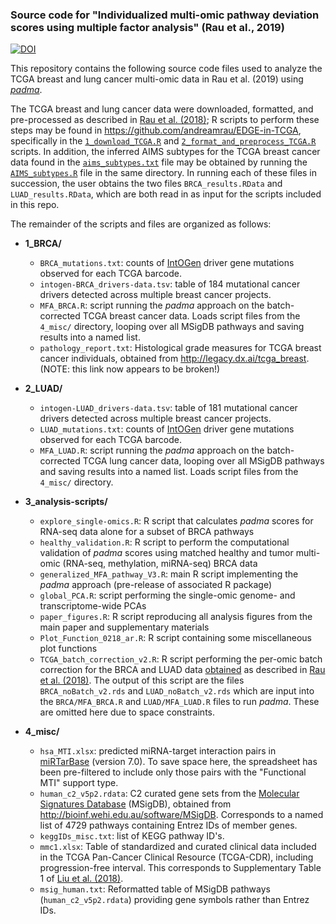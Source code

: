 
### Source code for "Individualized multi-omic pathway deviation scores  using multiple factor analysis" (Rau et al., 2019)

[![DOI](https://zenodo.org/badge/218746231.svg)](https://zenodo.org/badge/latestdoi/218746231)

This repository contains the following source code files used to analyze the TCGA breast and lung cancer multi-omic data in Rau et al. (2019) using [*padma*](https://github.com/andreamrau/padma).

The TCGA breast and lung cancer data were downloaded, formatted, and pre-processed as described in [Rau et al. (2018)](https://academic.oup.com/bioinformatics/article/35/1/62/5047764); R scripts to perform these steps may be found in https://github.com/andreamrau/EDGE-in-TCGA, specifically in the [`1_download_TCGA.R`](https://github.com/andreamrau/EDGE-in-TCGA/blob/master/1_download_TCGA.R) and [`2_format_and_preprocess_TCGA.R`](https://github.com/andreamrau/EDGE-in-TCGA/blob/master/2_format_and_preprocess_TCGA.R) scripts. In addition, the inferred AIMS subtypes for the TCGA breast cancer data found in the [`aims_subtypes.txt`](https://github.com/andreamrau/EDGE-in-TCGA/blob/master/aims_subtypes.txt) file may be obtained by running the [`AIMS_subtypes.R`](https://github.com/andreamrau/EDGE-in-TCGA/blob/master/AIMS_subtypes.R) file in the same directory. In running each of these files in succession, the user obtains the two files `BRCA_results.RData` and `LUAD_results.RData`, which are both read in as input for the scripts included in this repo.

The remainder of the scripts and files are organized as follows:


- **1_BRCA/**
  - `BRCA_mutations.txt`: counts of [IntOGen](https://www.intogen.org/search?cancer=BRCA) driver gene mutations observed for each TCGA barcode.
  - `intogen-BRCA_drivers-data.tsv`: table of 184 mutational cancer drivers detected across multiple breast cancer projects.
  - `MFA_BRCA.R`: script running the *padma* approach on the batch-corrected TCGA breast cancer data. Loads script files from the `4_misc/` directory, looping over all MSigDB pathways and saving results into a named list.
  - `pathology_report.txt`: Histological grade measures for TCGA breast cancer individuals, obtained from http://legacy.dx.ai/tcga_breast. (NOTE: this link now appears to be broken!)

- **2_LUAD/**
  - `intogen-LUAD_drivers-data.tsv`: table of 181 mutational cancer drivers detected across multiple breast cancer projects.
  - `LUAD_mutations.txt`: counts of [IntOGen](https://www.intogen.org/search?cancer=LUAD) driver gene mutations observed for each TCGA barcode.
  - `MFA_LUAD.R`: script running the *padma* approach on the batch-corrected TCGA lung cancer data, looping over all MSigDB pathways and saving results into a named list. Loads script files from the `4_misc/` directory.


- **3_analysis-scripts/**

  - `explore_single-omics.R`: R script that calculates *padma* scores for RNA-seq data alone for a subset of BRCA pathways 
  - `healthy_validation.R`: R script to perform the computational validation of *padma* scores using matched healthy and tumor multi-omic (RNA-seq, methylation, miRNA-seq) BRCA data 
  - `generalized_MFA_pathway_V3.R`: main R script implementing the *padma* approach (pre-release of associated R package) 
  - `global_PCA.R`: script performing the single-omic genome- and transcriptome-wide PCAs
  - `paper_figures.R`: R script reproducing all analysis figures from the main paper and supplementary materials
  - `Plot_Function_0218_ar.R`: R script containing some miscellaneous plot functions
  - `TCGA_batch_correction_v2.R`: R script performing the per-omic batch correction for the BRCA and LUAD data [obtained](https://github.com/andreamrau/EDGE-in-TCGA) as described in [Rau et al. (2018)](https://academic.oup.com/bioinformatics/article/35/1/62/5047764). The output of this script are the files `BRCA_noBatch_v2.rds` and `LUAD_noBatch_v2.rds` which are input into the `BRCA/MFA_BRCA.R` and `LUAD/MFA_LUAD.R` files to run *padma*. These are omitted here due to space constraints.

- **4_misc/**

  - `hsa_MTI.xlsx`: predicted miRNA-target interaction pairs in [miRTarBase](http://mirtarbase.mbc.nctu.edu.tw/php/index.php) (version 7.0). To save space here, the spreadsheet has been pre-filtered to include only those pairs with the "Functional MTI" support type.
  - `human_c2_v5p2.rdata`: C2 curated gene sets from the [Molecular Signatures Database](http://www.broad.mit.edu/gsea/msigdb/index.jsp) (MSigDB), obtained from http://bioinf.wehi.edu.au/software/MSigDB. Corresponds to a named list of 4729 pathways containing Entrez IDs of member genes.
  - `keggIDs_misc.txt`: list of KEGG pathway ID's.
  - `mmc1.xlsx`: Table of standardized and curated clinical data included in the TCGA Pan-Cancer Clinical Resource (TCGA-CDR), including progression-free interval. This corresponds to Supplementary Table 1 of [Liu et al. (2018)](https://doi.org/10.1016/j.cell.2018.02.052).
  - `msig_human.txt`: Reformatted table of MSigDB pathways (`human_c2_v5p2.rdata`) providing gene symbols rather than Entrez IDs.
